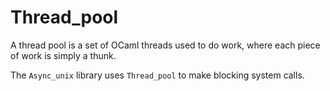 # Thread_pool

A thread pool is a set of OCaml threads used to do work, where each
piece of work is simply a thunk.

The `Async_unix` library uses `Thread_pool` to make blocking system
calls.
